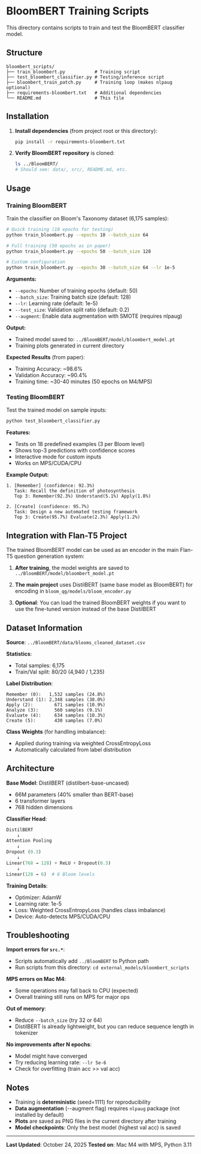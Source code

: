 # BloomBERT Training Scripts

This directory contains scripts to train and test the BloomBERT classifier model.

## Structure

```
bloombert_scripts/
├── train_bloombert.py           # Training script
├── test_bloombert_classifier.py # Testing/inference script
├── bloombert_train_patch.py     # Training loop (makes nlpaug optional)
├── requirements-bloombert.txt   # Additional dependencies
└── README.md                    # This file
```

## Installation

1. **Install dependencies** (from project root or this directory):
   ```bash
   pip install -r requirements-bloombert.txt
   ```

2. **Verify BloomBERT repository** is cloned:
   ```bash
   ls ../BloomBERT/
   # Should see: data/, src/, README.md, etc.
   ```

## Usage

### Training BloomBERT

Train the classifier on Bloom's Taxonomy dataset (6,175 samples):

```bash
# Quick training (10 epochs for testing)
python train_bloombert.py --epochs 10 --batch_size 64

# Full training (50 epochs as in paper)
python train_bloombert.py --epochs 50 --batch_size 128

# Custom configuration
python train_bloombert.py --epochs 30 --batch_size 64 --lr 1e-5
```

**Arguments:**
- `--epochs`: Number of training epochs (default: 50)
- `--batch_size`: Training batch size (default: 128)
- `--lr`: Learning rate (default: 1e-5)
- `--test_size`: Validation split ratio (default: 0.2)
- `--augment`: Enable data augmentation with SMOTE (requires nlpaug)

**Output:**
- Trained model saved to: `../BloomBERT/model/bloombert_model.pt`
- Training plots generated in current directory

**Expected Results** (from paper):
- Training Accuracy: ~98.6%
- Validation Accuracy: ~90.4%
- Training time: ~30-40 minutes (50 epochs on M4/MPS)

### Testing BloomBERT

Test the trained model on sample inputs:

```bash
python test_bloombert_classifier.py
```

**Features:**
- Tests on 18 predefined examples (3 per Bloom level)
- Shows top-3 predictions with confidence scores
- Interactive mode for custom inputs
- Works on MPS/CUDA/CPU

**Example Output:**
```
1. [Remember] (confidence: 92.3%)
   Task: Recall the definition of photosynthesis
   Top 3: Remember(92.3%) Understand(5.1%) Apply(1.8%)

2. [Create] (confidence: 95.7%)
   Task: Design a new automated testing framework
   Top 3: Create(95.7%) Evaluate(2.3%) Apply(1.2%)
```

## Integration with Flan-T5 Project

The trained BloomBERT model can be used as an encoder in the main Flan-T5 question generation system:

1. **After training**, the model weights are saved to `../BloomBERT/model/bloombert_model.pt`

2. **The main project** uses DistilBERT (same base model as BloomBERT) for encoding in `bloom_qg/models/bloom_encoder.py`

3. **Optional**: You can load the trained BloomBERT weights if you want to use the fine-tuned version instead of the base DistilBERT

## Dataset Information

**Source**: `../BloomBERT/data/blooms_cleaned_dataset.csv`

**Statistics**:
- Total samples: 6,175
- Train/Val split: 80/20 (4,940 / 1,235)

**Label Distribution**:
```
Remember (0):   1,532 samples (24.8%)
Understand (1): 2,348 samples (38.0%)
Apply (2):        671 samples (10.9%)
Analyze (3):      560 samples (9.1%)
Evaluate (4):     634 samples (10.3%)
Create (5):       430 samples (7.0%)
```

**Class Weights** (for handling imbalance):
- Applied during training via weighted CrossEntropyLoss
- Automatically calculated from label distribution

## Architecture

**Base Model**: DistilBERT (distilbert-base-uncased)
- 66M parameters (40% smaller than BERT-base)
- 6 transformer layers
- 768 hidden dimensions

**Classifier Head**:
```python
DistilBERT
    ↓
Attention Pooling
    ↓
Dropout (0.3)
    ↓
Linear(768 → 128) + ReLU + Dropout(0.3)
    ↓
Linear(128 → 6)  # 6 Bloom levels
```

**Training Details**:
- Optimizer: AdamW
- Learning rate: 1e-5
- Loss: Weighted CrossEntropyLoss (handles class imbalance)
- Device: Auto-detects MPS/CUDA/CPU

## Troubleshooting

**Import errors for `src.*`**: 
- Scripts automatically add `../BloomBERT` to Python path
- Run scripts from this directory: `cd external_models/bloombert_scripts`

**MPS errors on Mac M4**:
- Some operations may fall back to CPU (expected)
- Overall training still runs on MPS for major ops

**Out of memory**:
- Reduce `--batch_size` (try 32 or 64)
- DistilBERT is already lightweight, but you can reduce sequence length in tokenizer

**No improvements after N epochs**:
- Model might have converged
- Try reducing learning rate: `--lr 5e-6`
- Check for overfitting (train acc >> val acc)

## Notes

- Training is **deterministic** (seed=1111) for reproducibility
- **Data augmentation** (--augment flag) requires `nlpaug` package (not installed by default)
- **Plots** are saved as PNG files in the current directory after training
- **Model checkpoints**: Only the best model (highest val acc) is saved

---

**Last Updated**: October 24, 2025
**Tested on**: Mac M4 with MPS, Python 3.11
